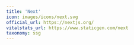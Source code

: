 ```yaml
---
title: 'Next'
icon: images/icons/next.svg
official_url: https://nextjs.org/
vitalstats_url: https://www.staticgen.com/next
taxonomy: ssg
---
```

